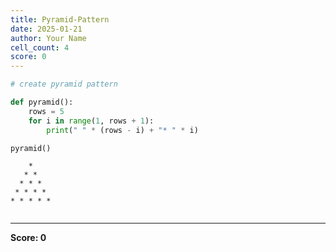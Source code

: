 ```yaml
---
title: Pyramid-Pattern
date: 2025-01-21
author: Your Name
cell_count: 4
score: 0
---
```


```python
# create pyramid pattern
```


```python
def pyramid():
    rows = 5
    for i in range(1, rows + 1):
        print(" " * (rows - i) + "* " * i)
```


```python
pyramid()
```

        * 
       * * 
      * * * 
     * * * * 
    * * * * * 



```python

```


---
**Score: 0**
